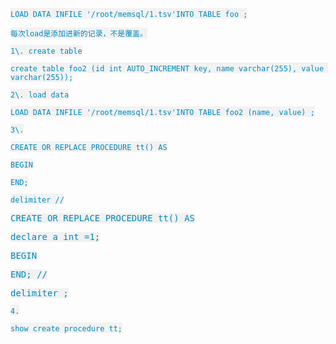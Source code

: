 <span style="color: rgb(0,136,187);background-color: rgb(242,242,242);">`LOAD DATA INFILE '/root/memsql/1.tsv'INTO TABLE foo ;`</span>

<span style="color: rgb(0,136,187);background-color: rgb(242,242,242);">`每次load是添加进新的记录，不是覆盖。`</span>

<span style="color: rgb(0,136,187);background-color: rgb(242,242,242);">`1\. create table`</span>

<span style="color: rgb(0,136,187);background-color: rgb(242,242,242);">`create table foo2 (id int AUTO_INCREMENT key, name varchar(255), value varchar(255));`</span>

<span style="color: rgb(0,136,187);background-color: rgb(242,242,242);">`2\. load data`</span>

<span style="color: rgb(0,136,187);background-color: rgb(242,242,242);">`LOAD DATA INFILE '/root/memsql/1.tsv'INTO TABLE foo2 (name, value) ;`</span>

<span style="color: rgb(0,136,187);background-color: rgb(242,242,242);">`3\.`</span>

<span style="color: rgb(0,136,187);background-color: rgb(242,242,242);">`CREATE OR REPLACE PROCEDURE tt() AS`</span>

<span style="color: rgb(0,136,187);background-color: rgb(242,242,242);">`BEGIN`</span>

<span style="color: rgb(0,136,187);background-color: rgb(242,242,242);">`END;`</span>

<span style="color: rgb(0,136,187);background-color: rgb(242,242,242);">`delimiter //`</span>

<span style="color: rgb(0,136,187);background-color: rgb(241,241,241);font-size: 14px;font-family: monospace;">CREATE OR REPLACE PROCEDURE tt() AS</span>

<span style="color: rgb(0,136,187);background-color: rgb(241,241,241);font-size: 14px;font-family: monospace;">declare a int =1;</span>

<span style="color: rgb(0,136,187);background-color: rgb(241,241,241);font-size: 14px;font-family: monospace;">BEGIN</span>

<span style="color: rgb(0,136,187);background-color: rgb(241,241,241);font-size: 14px;font-family: monospace;">END; //</span>

<span style="color: rgb(0,136,187);background-color: rgb(241,241,241);font-size: 14px;font-family: monospace;">delimiter ;</span>

<span style="color: rgb(0,136,187);background-color: rgb(242,242,242);">`4.`</span>

<span style="color: rgb(0,136,187);background-color: rgb(242,242,242);">`show create procedure tt;`</span>